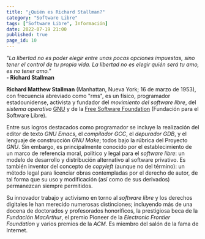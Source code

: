 ```yaml
---
title: "¿Quién es Richard Stallman?"
category: "Software Libre"
tags: ["Software Libre", Información]
date: 2022-07-19 21:00
published: true
page_id: 10
---
```


*"La libertad no es poder elegir entre unas pocas opciones impuestas, sino tener el control de tu propia vida. La libertad no es elegir quién será tu amo, es no tener amo."*<br>
**\- Richard Stallman**

**Richard Matthew Stallman** (Manhattan, Nueva York; 16 de marzo de 1953), con frecuencia abreviado como "rms", es un físico, programador estadounidense, activista y fundador del *movimiento del software libre*, del *sistema operativo* <a href="/linux/Que-es-GNU">GNU</a> y de la <a href="Que-es-la-Free-Software-Fundation-(FSF)">Free Software Foundation</a> (Fundación para el Software Libre).

Entre sus logros destacados como programador se incluye la realización del editor de texto *GNU Emacs*, el *compilador GCC*, el *depurador GDB*, y el lenguaje de construcción *GNU Make*; todos bajo la rúbrica del Proyecto *GNU*. Sin embargo, es principalmente conocido por el establecimiento de un marco de referencia moral, político y legal para el *software libre*: un modelo de desarrollo y distribución alternativo al software privativo. Es también inventor del concepto de *copyleft* (aunque no del término): un método legal para licenciar obras contempladas por el derecho de autor, de tal forma que su uso y modificación (así como de sus derivados) permanezcan siempre permitidos.

Su innovador trabajo y activismo en torno al *software libre* y los derechos digitales le han merecido numerosas distinciones; incluyendo más de una docena de doctorados y profesorados honoríficos, la prestigiosa beca de la *Fundación MacArthur*, el premio Pioneer de la *Electronic Frontier Foundation* y varios premios de la *ACM*. Es miembro del salón de la fama de Internet.
